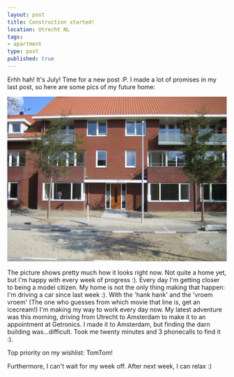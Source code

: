 ```yaml
---
layout: post
title: Construction started!
location: Utrecht NL
tags:
- apartment
type: post
published: true
---
```

Erhh hah! It's July! Time for a new post :P. I made a lot of promises in my last post, so here are some pics of my future home:

<img src="/img/photos/hagesteinstraat.jpg" class="img-polaroid" alt="June 7th, 2008" title="June 7th, 2008" />


The picture shows pretty much how it looks right now. Not quite a home yet, but I'm happy with every week of progress :). Every day I'm getting closer to being a model citizen. My home is not the only thing making that happen: I'm driving a car since last week :). With the 'hank hank' and the 'vroem vroem' (The one who guesses from which movie that line is, get an icecream!) I'm making my way to work every day now. My latest adventure was this morning, driving from Utrecht to Amsterdam to make it to an appointment at Getronics. I made it to Amsterdam, but finding the darn building was...difficult. Took me twenty minutes and 3 phonecalls to find it :).

Top priority on my wishlist: TomTom!

Furthermore, I can't wait for my week off. After next week, I can relax :)
